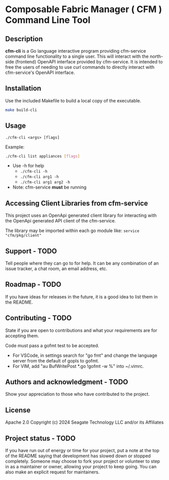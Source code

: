 # Composable Fabric Manager ( CFM ) Command Line Tool

## Description

**cfm-cli** is a Go language interactive program providing cfm-service command line functionality to a single user. This will interact with the north-side (frontend) OpenAPI interface provided by cfm-service. It is intended to free the users of needing to use curl commands to directly interact with cfm-service's OpenAPI interface.

## Installation

Use the included Makefile to build a local copy of the executable.

```bash
make build-cli
```

## Usage

`./cfm-cli <args> [flags]`

Example:

```bash
./cfm-cli list appliances [flags]
```

- Use -h for help
  - `./cfm-cli -h`
  - `./cfm-cli arg1 -h`
  - `./cfm-cli arg1 arg2 -h`
- Note: cfm-service **must** be running

## Accessing Client Libraries from cfm-service

This project uses an OpenApi generated client library for interacting with the OpenApi generated API client of the cfm-service.

The library may be imported within each go module like:
`service "cfm/pkg/client"`

## Support - TODO

Tell people where they can go to for help. It can be any combination of an issue tracker, a chat room, an email address, etc.

## Roadmap - TODO

If you have ideas for releases in the future, it is a good idea to list them in the README.

## Contributing - TODO

State if you are open to contributions and what your requirements are for accepting them.

Code must pass a gofmt test to be accepted.

- For VSCode, in settings search for "go fmt" and change the language server from the default of gopls to gofmt.
- For VIM, add "au BufWritePost \*.go !gofmt -w %" into ~/.vimrc.

## Authors and acknowledgment - TODO

Show your appreciation to those who have contributed to the project.

## License

Apache 2.0
Copyright (c) 2024 Seagate Technology LLC and/or its Affiliates

## Project status - TODO

If you have run out of energy or time for your project, put a note at the top of the README saying that development has slowed down or stopped completely. Someone may choose to fork your project or volunteer to step in as a maintainer or owner, allowing your project to keep going. You can also make an explicit request for maintainers.

